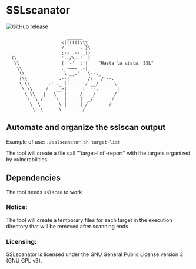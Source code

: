 # SSLscanator
[![GitHub release](https://img.shields.io/github/v/release/matthernet/sslscanator)](https://github.com/matthernet/sslscanator/releases/)

```shell
                       ______
                     <((((((\\\
                     /      . }\
                     ;--..--._|}
  (\                 '--/\--'  )
   \\                | '-'  :'|    "Hasta la vista, SSL"
    \\               . -==- .-|
     \\               \.__.'   \--._
     [\\          __.--|       //  _/'--.
     \ \\       .'-._ ('-----'/ __/      \
      \ \\     /   __>|      | '--.       |
       \ \\   |   \   |     /    /       /
        \ '\ /     \  |     |  _/       /
         \  \       \ |     | /        /
          \  \      \        /
```


## Automate and organize the sslscan output

Example of use: `./sslscanator.sh target-list`

The tool will create a file call "'target-list'-report" with the targets organized by vulnerabilities

## Dependencies

The tool needs ```sslscan``` to work

### Notice:

The tool will create a temporary files for each target in the execution directory that will be removed after scanning ends

### Licensing:

SSLscanator is licensed under the GNU General Public License version 3 (GNU GPL v3).
